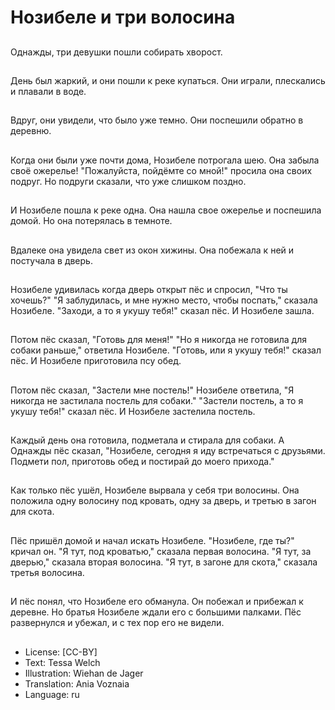 # Нозибеле и три волосина

##
Однажды, три девушки пошли собирать хворост.

##
День был жаркий, и они пошли к реке купаться. Они играли, плескались и плавали в воде.

##
Вдруг, они увидели, что было уже темно. Они поспешили обратно в деревню.

##
Когда они были уже почти дома, Нозибеле потрогала шею. Она забыла своё ожерелье! "Пожалуйста, пойдёмте со мной!" просила она своих подруг. Но подруги сказали, что уже слишком поздно.

##
И Нозибеле пошла к реке одна. Она нашла свое ожерелье и поспешила домой. Но она потерялась в темноте.

##
Вдалеке она увидела свет из окон хижины. Она побежала к ней и постучала в дверь.

##
Нозибеле удивилась когда дверь открыт пёс и спросил, "Что ты хочешь?" "Я заблудилась, и мне нужно место, чтобы поспать," сказала Нозибеле. "Заходи, а то я укушу тебя!" сказал пёс. И Нозибеле зашла.

##
Потом пёс сказал, "Готовь для меня!" "Но я никогда не готовила для собаки раньше," ответила Нозибеле. "Готовь, или я укушу тебя!" сказал пёс. И Нозибеле приготовила псу обед.

##
Потом пёс сказал, "Застели мне постель!" Нозибеле ответила, "Я никогда не застилала постель для собаки." "Застели постель, а то я укушу тебя!" сказал пёс. И Нозибеле застелила постель.

##
Каждый день она готовила, подметала и стирала для собаки. А Однажды пёс сказал, "Нозибеле, сегодня я иду встречаться с друзьями. Подмети пол, приготовь обед и постирай до моего прихода."

##
Как только пёс ушёл, Нозибеле вырвала у себя три волосины. Она положила одну волосину под кровать, одну за дверь, и третью в загон для скота.

##
Пёс пришёл домой и начал искать Нозибеле. "Нозибеле, где ты?" кричал он. "Я тут, под кроватью," сказала первая волосина. "Я тут, за дверью," сказала вторая волосина. "Я тут, в загоне для скота," сказала третья волосина.

##
И пёс понял, что Нозибеле его обманула. Он побежал и прибежал к деревне. Но братья Нозибеле ждали его с большими палками. Пёс развернулся и убежал, и с тех пор его не видели.

##
* License: [CC-BY]
* Text: Tessa Welch
* Illustration: Wiehan de Jager
* Translation: Ania Voznaia
* Language: ru
